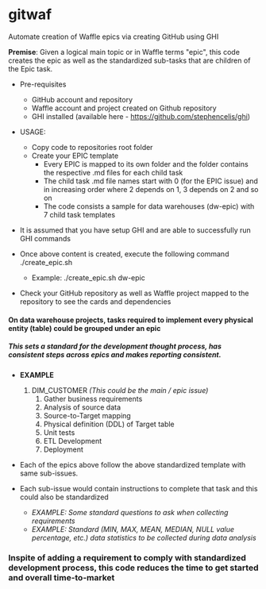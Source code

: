 # gitwaf
Automate creation of Waffle epics via creating GitHub using GHI

**Premise**: Given a logical main topic or in Waffle terms "epic", this code creates the epic as well as the standardized sub-tasks that are children of the Epic task. 

* Pre-requisites
  * GitHub account and repository
  * Waffle account and project created on Github repository
  * GHI installed (available here - https://github.com/stephencelis/ghi)

* USAGE: 
  * Copy code to repositories root folder
  * Create your EPIC template
    * Every EPIC is mapped to its own folder and the folder contains the respective .md files for each child task
    * The child task .md file names start with 0 (for the EPIC issue) and in increasing order where 2 depends on 1, 3 depends on 2 and so on
    * The code consists a sample for data warehouses (dw-epic) with 7 child task templates
 * It is assumed that you have setup GHI and are able to successfully run GHI commands 
 * Once above content is created, execute the following command
    ./create_epic.sh <EPIC FOLDER NAME>
    * Example: ./create_epic.sh dw-epic
 * Check your GitHub repository as well as Waffle project mapped to the repository to see the cards and dependencies   

#### On data warehouse projects, tasks required to implement every physical entity (table) could be grouped under an epic
##### This sets a standard for the development thought process, has consistent steps across epics and makes reporting consistent. 
  
  * **EXAMPLE**
    1. DIM_CUSTOMER _(This could be the main / epic issue)_
       1. Gather business requirements
       2. Analysis of source data
       3. Source-to-Target mapping
       4. Physical definition (DDL) of Target table
       5. Unit tests 
       6. ETL Development
       7. Deployment
       
  * Each of the epics above follow the above standardized template with same sub-issues. 
  * Each sub-issue would contain instructions to complete that task and this could also be standardized
    * _EXAMPLE: Some standard questions to ask when collecting requirements_
    * _EXAMPLE: Standard (MIN, MAX, MEAN, MEDIAN, NULL value percentage, etc.) data statistics to be collected during data analysis_
 

### Inspite of adding a requirement to comply with standardized development process, this code reduces the time to get started and overall time-to-market

